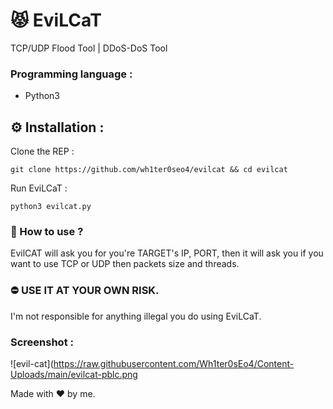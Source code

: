 # 😾 EviLCaT

TCP/UDP Flood Tool | DDoS-DoS Tool

### Programming language :

* Python3

## ⚙️ Installation : 

Clone the REP : 

```
git clone https://github.com/wh1ter0seo4/evilcat && cd evilcat
```

Run EviLCaT :

```
python3 evilcat.py
```

### 📡 How to use ?

EvilCAT will ask you for you're TARGET's IP, PORT, then it will ask you if you want to use TCP or UDP then packets size and threads.

### ⛔️ USE IT AT YOUR OWN RISK.

I'm not responsible for anything illegal you do using EviLCaT.

### Screenshot :

![evil-cat](https://raw.githubusercontent.com/Wh1ter0sEo4/Content-Uploads/main/evilcat-pblc.png

Made with ❤️ by me.

